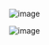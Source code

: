 
![image](https://github.com/user-attachments/assets/057f811b-e397-450b-bdfe-cae198031f9c)


![image](https://github.com/user-attachments/assets/a222a17f-a88b-46e2-a517-89229ce15e8d)
